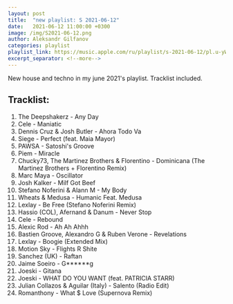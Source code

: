 ```yaml
---
layout: post
title:  "new playlist: S 2021-06-12"
date:   2021-06-12 11:00:00 +0300
image: /img/S2021-06-12.png
author: Aleksandr Gilfanov
categories: playlist
playlist_link: https://music.apple.com/ru/playlist/s-2021-06-12/pl.u-yWVXi9DpgNV
excerpt_separator: <!--more-->
---
```

New house and techno in my june 2021's playlist. Tracklist included.
<!--more-->
## Tracklist:
1. The Deepshakerz - Any Day
2. Cele - Maniatic
3. Dennis Cruz & Josh Butler - Ahora Todo Va
4. Siege - Perfect (feat. Maia Mayor)
5. PAWSA - Satoshi's Groove
6. Piem - Miracle
7. Chucky73, The Martinez Brothers & Florentino - Dominicana (The Martinez Brothers + Florentino Remix)
8. Marc Maya - Oscillator
9. Josh Kalker - Milf Got Beef
10. Stefano Noferini & Alann M - My Body
11. Wheats & Medusa - Humanic Feat. Medusa
12. Lexlay - Be Free (Stefano Noferini Remix)
13. Hassio (COL), Afernand & Danum - Never Stop
14. Cele - Rebound
15. Alexic Rod - Ah Ah Ahhh
16. Bastien Groove, Alexandro G & Ruben Verone - Revelations
17. Lexlay - Boogie (Extended Mix)
18. Motion Sky - Flights R Shite
19. Sanchez (UK) - Raftan
20. Jaime Soeiro - G******g
21. Joeski - Gitana
22. Joeski - WHAT DO YOU WANT (feat. PATRICIA STARR)
23. Julian Collazos & Aguilar (Italy) - Salento (Radio Edit)
24. Romanthony - What $ Love (Supernova Remix)
